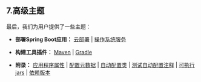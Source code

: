 <h2>7.高级主题</h2>

最后，我们为用户提供了一些主题：

* <b>部署Spring Boot应用：</b> [云部署](https://docs.spring.io/spring-boot/docs/current/reference/html/deployment.html#cloud-deployment) | [操作系统服务](https://docs.spring.io/spring-boot/docs/current/reference/html/deployment.html#deployment-service)

* <b>构建工具插件：</b> [Maven](https://docs.spring.io/spring-boot/docs/current/reference/html/build-tool-plugins.html#build-tool-plugins-maven-plugin) | [Gradle](https://docs.spring.io/spring-boot/docs/current/reference/html/build-tool-plugins.html#build-tool-plugins-gradle-plugin)

* <b>附录：</b> [应用程序属性](https://docs.spring.io/spring-boot/docs/current/reference/html/appendix-application-properties.html#common-application-properties) | [配置元数据](https://docs.spring.io/spring-boot/docs/current/reference/html/appendix-configuration-metadata.html#configuration-metadata) | [自动配置类](https://docs.spring.io/spring-boot/docs/current/reference/html/appendix-auto-configuration-classes.html#auto-configuration-classes) | [测试自动配置注释](https://docs.spring.io/spring-boot/docs/current/reference/html/appendix-test-auto-configuration.html#test-auto-configuration) | [可执行jars](https://docs.spring.io/spring-boot/docs/current/reference/html/appendix-test-auto-configuration.html#test-auto-configuration) | [依赖版本](https://docs.spring.io/spring-boot/docs/current/reference/html/appendix-test-auto-configuration.html#test-auto-configuration)